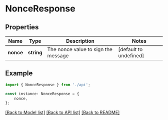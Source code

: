 # NonceResponse


## Properties

Name | Type | Description | Notes
------------ | ------------- | ------------- | -------------
**nonce** | **string** | The nonce value to sign the message | [default to undefined]

## Example

```typescript
import { NonceResponse } from './api';

const instance: NonceResponse = {
    nonce,
};
```

[[Back to Model list]](../README.md#documentation-for-models) [[Back to API list]](../README.md#documentation-for-api-endpoints) [[Back to README]](../README.md)
